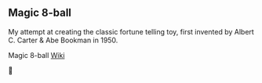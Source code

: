 ## Magic 8-ball
My attempt at creating the classic fortune telling toy, first invented by Albert C. Carter & Abe Bookman in 1950.

Magic 8-ball [Wiki](https://en.wikipedia.org/wiki/Magic_8-Ball)

:8ball: